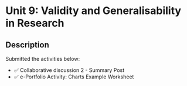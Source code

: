 # Unit 9: Validity and Generalisability in Research

## Description

Submitted the activities below:
- ✅ Collaborative discussion 2 - Summary Post
- ✅ e-Portfolio Activity: Charts Example Worksheet










